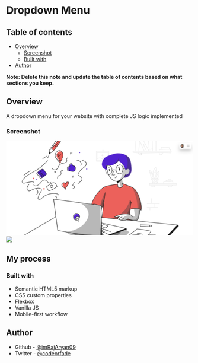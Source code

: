 # Dropdown Menu 

## Table of contents

- [Overview](#overview)
  - [Screenshot](#screenshot)
  - [Built with](#built-with)
- [Author](#author)

**Note: Delete this note and update the table of contents based on what sections you keep.**

## Overview

A dropdown menu for your website with complete JS logic implemented

### Screenshot

![](./Screenshot.png)
![](./Screenshot-active.png)

## My process

### Built with

- Semantic HTML5 markup
- CSS custom properties
- Flexbox
- Vanilla JS
- Mobile-first workflow

## Author

- Github - [@imRajAryan09](https://www.github.com/imRajAryan09)
- Twitter - [@codeorfade](https://www.twitter.com/codeorfade)